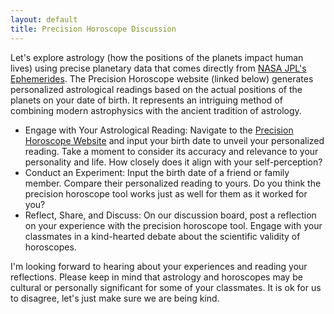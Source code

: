 ```yaml
---
layout: default
title: Precision Horoscope Discussion
---
```


Let's explore astrology (how the positions of the planets impact human lives) using precise planetary data that comes directly from [NASA JPL's Ephemerides](https://ssd.jpl.nasa.gov/horizons/). The Precision Horoscope website (linked below) generates personalized astrological readings based on the actual positions of the planets on your date of birth. It represents an intriguing method of combining modern astrophysics with the ancient tradition of astrology.

- Engage with Your Astrological Reading: Navigate to the [Precision Horoscope Website](https://storage.googleapis.com/avh-lessons/horoscope.html) and input your birth date to unveil your personalized reading. Take a moment to consider its accuracy and relevance to your personality and life. How closely does it align with your self-perception?
- Conduct an Experiment: Input the birth date of a friend or family member. Compare their personalized reading to yours. Do you think the precision horoscope tool works just as well for them as it worked for you? 
- Reflect, Share, and Discuss: On our discussion board, post a reflection on your experience with the precision horoscope tool. Engage with your classmates in a kind-hearted debate about the scientific validity of horoscopes.
  
I'm looking forward to hearing about your experiences and reading your reflections. Please keep in mind that astrology and horoscopes may be cultural or personally significant for some of your classmates. It is ok for us to disagree, let's just make sure we are being kind.

